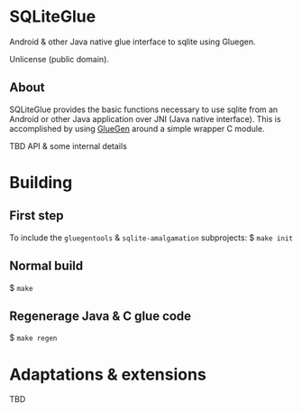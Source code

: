 # SQLiteGlue

Android &amp; other Java native glue interface to sqlite using Gluegen.

Unlicense (public domain).

## About

SQLiteGlue provides the basic functions necessary to use sqlite from an Android or other
Java application over JNI (Java native interface). This is accomplished by using
[GlueGen](http://jogamp.org/gluegen/www/) around a simple wrapper C module.

TBD API & some internal details

# Building

## First step

To include the `gluegentools` & `sqlite-amalgamation` subprojects: $ `make init`

## Normal build

$ `make`

## Regenerage Java & C glue code

$ `make regen`

# Adaptations & extensions

TBD

